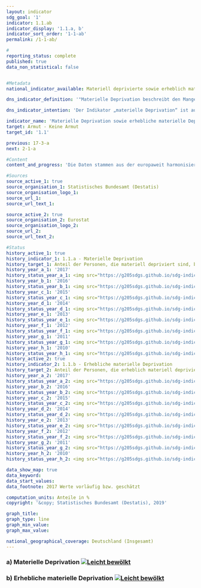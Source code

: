 ```yaml
---                   
layout: indicator                   
sdg_goal: '1'                   
indicator: 1.1.ab                   
indicator_display: '1.1.a, b'                   
indicator_sort_order: '1-1-ab'                   
permalink: /1-1-ab/                   

#                   
reporting_status: complete                   
published: true                   
data_non_statistical: false                   


#Metadata                   
national_indicator_available: Materiell deprivierte sowie erheblich materiell deprivierte Personen                   

dns_indicator_definition: '"Materielle Deprivation beschreibt den Mangel an bestimmten Gebrauchsgütern und den unfreiwilligen Verzicht auf ausgewählten Konsum aus finanziellen Gründen. Die beiden Indikatoren geben den Anteil der Personen an der Gesamtbevölkerung an, die als materiell depriviert (1.1.a) bzw. als erheblich materiell depriviert (1.1.b) gelten. Die (erhebliche) materielle Entbehrung trifft für alle Menschen zu, deren Haushalt von neun vorgegebenen Kriterien, die die finanziellen Einschränkungen des Haushalts widerspiegeln, mindestens drei (erheblich materiell depriviert: mindestens vier) erfüllt."'                   

dns_indicator_intention: 'Der Indikator „materielle Deprivation“ ist auch Teil der ausführlichen Armuts- und Reichtumsberichterstattung der Bundesregierung. Durch die Identifikation individueller Mangelsituationen soll er stellvertretend zur Abbildung armutsgefährdeter Lebenslagen dienen. Daher soll der Prozentsatz der Personen, die materiell depriviert bzw. erheblich materiell depriviert sind, jeweils unter dem Niveau in der Europäischen Union liegen.'                   

indicator_name: 'Materielle Deprivation sowie erhebliche materielle Deprivation'                   
target: Armut - Keine Armut                   
target_id: '1.1'                   

previous: 17-3-a                   
next: 2-1-a                   

#Content                    
content_and_progress: 'Die Daten stammen aus der europaweit harmonisierten jährlichen Statistik über Einkommen und Lebensbedingungen (EU-SILC), die in Deutschland vom Statistischen Bundesamt in Zusammenarbeit mit den Statistischen Landesämtern unter dem Namen „Leben in Europa“ durchgeführt wird. Dabei geben jährlich etwa 14&nbsp;000 Privathaushalte in Deutschland auf freiwilliger Basis Auskunft zu Einkommen und Lebensbedingungen. <br><br>Die Indikatoren zeigen jeweils den Anteil der Bevölkerung, bei dem in mehreren Bereichen nach der Selbsteinschätzung ein unfreiwilliger Verzicht oder Mangel aus finanziellen Gründen besteht. Als Prüfmerkmale wurden Ausgaben für eine Lebensführung ausgewählt, die in Europa als angemessen, wünschenswert oder gar notwendig angesehen wird. Diese neun Kriterien, die zur Beschreibung des Sachverhalts „materielle Entbehrung“ dienen, sind für alle Länder, in denen EU-SILC durchgeführt wird, einheitlich und ermöglichen somit einen europaweiten Vergleich. <br><br>Die neun Merkmale umfassen im Einzelnen: das Fehlen eines Autos, einer Waschmaschine, eines Farbfernsehgeräts oder eines Telefons im Haushalt (jeweils weil es sich der Haushalt finanziell nicht leisten kann), ein finanzielles Problem, die Miete, Hypothek oder Rechnungen für Versorgungsleistungen rechtzeitig zu bezahlen, die Wohnung angemessen zu heizen, jeden zweiten Tag Fleisch, Fisch oder eine gleichwertige vegetarische Mahlzeit zu essen, jährlich eine Woche Urlaub außerhalb der eigenen Wohnung zu verbringen oder unerwartete Ausgaben in einer bestimmten Höhe (Armutsgrenze des Vorjahres; 2017: 1&nbsp;000 Euro) aus eigenen finanziellen Mitteln zu bestreiten. <br><br>Mit der materiellen Deprivation verbunden ist das Problem der sozialen Ausgrenzung, da die Teilnahme am gesellschaftlichen Leben aufgrund fehlender finanzieller Mittel gefährdet ist. Der Indikator „Erhebliche materielle Entbehrung“ ist auch Teil des Indikators „Armut oder soziale Ausgrenzung“, mit dem eines der fünf Kernziele der Europa 2020-Strategie (Bekämpfung von Armut und sozialer Ausgrenzung) gemessen wird. <br><br>Im Jahr 2017 galten 9,1&nbsp;% der Bevölkerung in Deutschland als materiell depriviert, 3,4&nbsp;% waren von erheblicher materieller Entbehrung betroffen. Die entsprechenden Werte lagen im Jahr 2010 bei 11,1 bzw. 4,5&nbsp;%, in den Folgejahren teilweise auch etwas darüber, sodass sich im Zeitverlauf, ähnlich wie in der gesamten EU, ein leichter Rückgang ergibt. Die Durchschnittswerte für Personen in der EU sind aber jeweils deutlich höher als die Werte für Deutschland. So betrug 2017 der Anteil der materiell deprivierten EU-Bevölkerung nach Schätzung des statistischen Amts der Europäischen Union (Eurostat) 14,7&nbsp;% und war damit um mehr als die Hälfte höher als in Deutschland. Als erheblich materiell depriviert galten 6,7&nbsp;%. Diese Quote ist um 97&nbsp;% höher als der deutsche Vergleichswert. Jedoch sinken sowohl der Anteil der materiell deprivierten als auch der Anteil der Bevölkerung, die von erheblicher materieller Entbehrung betroffen ist, in der EU schneller als in Deutschland. Folglich ist bei gleichbleibender Entwicklung von einer Annäherung der deutschen und europäischen Quoten auszugehen.'                   

#Sources
source_active_1: true                           
source_organisation_1: Statistisches Bundesamt (Destatis)                           
source_organisation_logo_1:                            
source_url_1:                            
source_url_text_1:                            

source_active_2: true                           
source_organisation_2: Eurostat                           
source_organisation_logo_2:                            
source_url_2:                            
source_url_text_2:                            

#Status                   
history_active_1: true                   
history_indicator_1: 1.1.a - Materielle Deprivation                   
history_target_1: Anteil der Personen, die materiell depriviert sind, bis 2030 deutlich unter EU-28-Wert halten
history_year_a_1: '2017'                           
history_status_year_a_1: <img src="https://g205sdgs.github.io/sdg-indicators/public/Wettersymbole/Leicht bewölkt.png" alt="Leicht bewölkt" />
history_year_b_1: '2016'                           
history_status_year_b_1: <img src="https://g205sdgs.github.io/sdg-indicators/public/Wettersymbole/Leicht bewölkt.png" alt="Leicht bewölkt" />
history_year_c_1: '2015'                           
history_status_year_c_1: <img src="https://g205sdgs.github.io/sdg-indicators/public/Wettersymbole/Leicht bewölkt.png" alt="Leicht bewölkt" />
history_year_d_1: '2014'                           
history_status_year_d_1: <img src="https://g205sdgs.github.io/sdg-indicators/public/Wettersymbole/Sonne.png" alt="Sonne" />
history_year_e_1: '2013'                           
history_status_year_e_1: <img src="https://g205sdgs.github.io/sdg-indicators/public/Wettersymbole/Sonne.png" alt="Sonne" />
history_year_f_1: '2012'                           
history_status_year_f_1: <img src="https://g205sdgs.github.io/sdg-indicators/public/Wettersymbole/keine Bewertung möglich.png" alt="keine Bewertung möglich" />
history_year_g_1: '2011'                           
history_status_year_g_1: <img src="https://g205sdgs.github.io/sdg-indicators/public/Wettersymbole/keine Bewertung möglich.png" alt="keine Bewertung möglich" />
history_year_h_1: '2010'                           
history_status_year_h_1: <img src="https://g205sdgs.github.io/sdg-indicators/public/Wettersymbole/keine Bewertung möglich.png" alt="keine Bewertung möglich" />
history_active_2: true                   
history_indicator_2: 1.1.b - Erhebliche materielle Deprivation                   
history_target_2: Anteil der Personen, die erheblich materiell depriviert sind, bis 2030  eutlich unter EU-28-Wert halten
history_year_a_2: '2017'                           
history_status_year_a_2: <img src="https://g205sdgs.github.io/sdg-indicators/public/Wettersymbole/Leicht bewölkt.png" alt="Leicht bewölkt" />
history_year_b_2: '2016'                           
history_status_year_b_2: <img src="https://g205sdgs.github.io/sdg-indicators/public/Wettersymbole/Sonne.png" alt="Sonne" />
history_year_c_2: '2015'                           
history_status_year_c_2: <img src="https://g205sdgs.github.io/sdg-indicators/public/Wettersymbole/Leicht bewölkt.png" alt="Leicht bewölkt" />
history_year_d_2: '2014'                           
history_status_year_d_2: <img src="https://g205sdgs.github.io/sdg-indicators/public/Wettersymbole/Sonne.png" alt="Sonne" />
history_year_e_2: '2013'                           
history_status_year_e_2: <img src="https://g205sdgs.github.io/sdg-indicators/public/Wettersymbole/Sonne.png" alt="Sonne" />
history_year_f_2: '2012'                           
history_status_year_f_2: <img src="https://g205sdgs.github.io/sdg-indicators/public/Wettersymbole/keine Bewertung möglich.png" alt="keine Bewertung möglich" />
history_year_g_2: '2011'                           
history_status_year_g_2: <img src="https://g205sdgs.github.io/sdg-indicators/public/Wettersymbole/keine Bewertung möglich.png" alt="keine Bewertung möglich" />
history_year_h_2: '2010'                           
history_status_year_h_2: <img src="https://g205sdgs.github.io/sdg-indicators/public/Wettersymbole/keine Bewertung möglich.png" alt="keine Bewertung möglich" />

data_show_map: true
data_keyword:                    
data_start_values:                    
data_footnote: 2017 Werte vorläufig bzw. geschätzt                   

computation_units: Anteile in %                   
copyright: '&copy; Statistisches Bundesamt (Destatis), 2019'                   

graph_title:                    
graph_type: line                   
graph_min_value:                    
graph_max_value:                    

national_geographical_coverage: Deutschland (Insgesamt)                   
---
```

<h3>a) Materielle Deprivation                               
  <a href="https://nachhaltige-entwicklung-deutschland.github.io/open-sdg-site-starter/status/"><img src="https://g205sdgs.github.io/sdg-indicators/public/Wettersymbole/Leicht bewölkt.png" alt="Leicht bewölkt" />                               
  </a>                               
</h3>                               

<h3>b) Erhebliche materielle Deprivation                               
  <a href="https://nachhaltige-entwicklung-deutschland.github.io/open-sdg-site-starter/status/"><img src="https://g205sdgs.github.io/sdg-indicators/public/Wettersymbole/Leicht bewölkt.png" alt="Leicht bewölkt" />                               
  </a>                               
</h3>